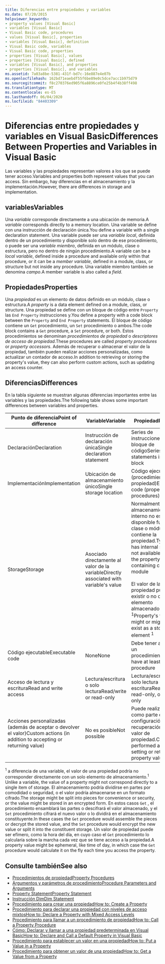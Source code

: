```yaml
---
title: Diferencias entre propiedades y variables
ms.date: 07/20/2015
helpviewer_keywords:
- property values [Visual Basic]
- variables [Visual Basic]
- Visual Basic code, procedures
- values [Visual Basic], properties
- variables [Visual Basic], definition
- Visual Basic code, variables
- Visual Basic code, properties
- properties [Visual Basic], values
- properties [Visual Basic], defined
- variables [Visual Basic], and properties
- properties [Visual Basic], and variables
ms.assetid: 7a03a8be-5381-431f-bd7c-16e887e4e07b
ms.openlocfilehash: 162bd71eaebdf55f6be89e0c5dce7acc1b975d79
ms.sourcegitcommit: f8c270376ed905f6a8896ce0fe25b4f4b38ff498
ms.translationtype: MT
ms.contentlocale: es-ES
ms.lasthandoff: 06/04/2020
ms.locfileid: "84403309"
---
```

# <a name="differences-between-properties-and-variables-in-visual-basic"></a><span data-ttu-id="cf4ae-102">Diferencias entre propiedades y variables en Visual Basic</span><span class="sxs-lookup"><span data-stu-id="cf4ae-102">Differences Between Properties and Variables in Visual Basic</span></span>
<span data-ttu-id="cf4ae-103">Las variables y las propiedades representan valores a los que se puede tener acceso.</span><span class="sxs-lookup"><span data-stu-id="cf4ae-103">Variables and properties both represent values that you can access.</span></span> <span data-ttu-id="cf4ae-104">Sin embargo, hay diferencias en el almacenamiento y la implementación.</span><span class="sxs-lookup"><span data-stu-id="cf4ae-104">However, there are differences in storage and implementation.</span></span>  
  
## <a name="variables"></a><span data-ttu-id="cf4ae-105">variables</span><span class="sxs-lookup"><span data-stu-id="cf4ae-105">Variables</span></span>  
 <span data-ttu-id="cf4ae-106">Una *variable* corresponde directamente a una ubicación de memoria.</span><span class="sxs-lookup"><span data-stu-id="cf4ae-106">A *variable* corresponds directly to a memory location.</span></span> <span data-ttu-id="cf4ae-107">Una variable se define con una instrucción de declaración única.</span><span class="sxs-lookup"><span data-stu-id="cf4ae-107">You define a variable with a single declaration statement.</span></span> <span data-ttu-id="cf4ae-108">Una variable puede ser una *variable local*, definida dentro de un procedimiento y disponible solo dentro de ese procedimiento, o puede ser una *variable miembro*, definida en un módulo, clase o estructura, pero no dentro de ningún procedimiento.</span><span class="sxs-lookup"><span data-stu-id="cf4ae-108">A variable can be a *local variable*, defined inside a procedure and available only within that procedure, or it can be a *member variable*, defined in a module, class, or structure but not inside any procedure.</span></span> <span data-ttu-id="cf4ae-109">Una variable miembro también se denomina *campo*.</span><span class="sxs-lookup"><span data-stu-id="cf4ae-109">A member variable is also called a *field*.</span></span>  
  
## <a name="properties"></a><span data-ttu-id="cf4ae-110">Propiedades</span><span class="sxs-lookup"><span data-stu-id="cf4ae-110">Properties</span></span>  
 <span data-ttu-id="cf4ae-111">Una *propiedad* es un elemento de datos definido en un módulo, clase o estructura.</span><span class="sxs-lookup"><span data-stu-id="cf4ae-111">A *property* is a data element defined on a module, class, or structure.</span></span> <span data-ttu-id="cf4ae-112">Una propiedad se define con un bloque de código entre `Property` las `End Property` instrucciones y.</span><span class="sxs-lookup"><span data-stu-id="cf4ae-112">You define a property with a code block between the `Property` and `End Property` statements.</span></span> <span data-ttu-id="cf4ae-113">El bloque de código contiene un `Get` procedimiento, un `Set` procedimiento o ambos.</span><span class="sxs-lookup"><span data-stu-id="cf4ae-113">The code block contains a `Get` procedure, a `Set` procedure, or both.</span></span> <span data-ttu-id="cf4ae-114">Estos procedimientos se denominan *procedimientos de propiedad* o *descriptores de acceso de propiedad*.</span><span class="sxs-lookup"><span data-stu-id="cf4ae-114">These procedures are called *property procedures* or *property accessors*.</span></span> <span data-ttu-id="cf4ae-115">Además de recuperar o almacenar el valor de la propiedad, también pueden realizar acciones personalizadas, como actualizar un contador de acceso.</span><span class="sxs-lookup"><span data-stu-id="cf4ae-115">In addition to retrieving or storing the property's value, they can also perform custom actions, such as updating an access counter.</span></span>  
  
## <a name="differences"></a><span data-ttu-id="cf4ae-116">Diferencias</span><span class="sxs-lookup"><span data-stu-id="cf4ae-116">Differences</span></span>  
 <span data-ttu-id="cf4ae-117">En la tabla siguiente se muestran algunas diferencias importantes entre las variables y las propiedades.</span><span class="sxs-lookup"><span data-stu-id="cf4ae-117">The following table shows some important differences between variables and properties.</span></span>  
  
|<span data-ttu-id="cf4ae-118">Punto de diferencia</span><span class="sxs-lookup"><span data-stu-id="cf4ae-118">Point of difference</span></span>|<span data-ttu-id="cf4ae-119">Variable</span><span class="sxs-lookup"><span data-stu-id="cf4ae-119">Variable</span></span>|<span data-ttu-id="cf4ae-120">Propiedad</span><span class="sxs-lookup"><span data-stu-id="cf4ae-120">Property</span></span>|  
|-------------------------|--------------|--------------|  
|<span data-ttu-id="cf4ae-121">Declaración</span><span class="sxs-lookup"><span data-stu-id="cf4ae-121">Declaration</span></span>|<span data-ttu-id="cf4ae-122">Instrucción de declaración única</span><span class="sxs-lookup"><span data-stu-id="cf4ae-122">Single declaration statement</span></span>|<span data-ttu-id="cf4ae-123">Series de instrucciones en un bloque de código</span><span class="sxs-lookup"><span data-stu-id="cf4ae-123">Series of statements in a code block</span></span>|  
|<span data-ttu-id="cf4ae-124">Implementación</span><span class="sxs-lookup"><span data-stu-id="cf4ae-124">Implementation</span></span>|<span data-ttu-id="cf4ae-125">Ubicación de almacenamiento único</span><span class="sxs-lookup"><span data-stu-id="cf4ae-125">Single storage location</span></span>|<span data-ttu-id="cf4ae-126">Código ejecutable (procedimientos de propiedad)</span><span class="sxs-lookup"><span data-stu-id="cf4ae-126">Executable code (property procedures)</span></span>|  
|<span data-ttu-id="cf4ae-127">Storage</span><span class="sxs-lookup"><span data-stu-id="cf4ae-127">Storage</span></span>|<span data-ttu-id="cf4ae-128">Asociado directamente al valor de la variable</span><span class="sxs-lookup"><span data-stu-id="cf4ae-128">Directly associated with variable's value</span></span>|<span data-ttu-id="cf4ae-129">Normalmente, el almacenamiento interno no está disponible fuera de la clase o módulo que contiene la propiedad.</span><span class="sxs-lookup"><span data-stu-id="cf4ae-129">Typically has internal storage not available outside the property's containing class or module</span></span><br /><br /> <span data-ttu-id="cf4ae-130">El valor de la propiedad puede existir o no como un elemento almacenado <sup>1</sup></span><span class="sxs-lookup"><span data-stu-id="cf4ae-130">Property's value might or might not exist as a stored element <sup>1</sup></span></span>|  
|<span data-ttu-id="cf4ae-131">Código ejecutable</span><span class="sxs-lookup"><span data-stu-id="cf4ae-131">Executable code</span></span>|<span data-ttu-id="cf4ae-132">None</span><span class="sxs-lookup"><span data-stu-id="cf4ae-132">None</span></span>|<span data-ttu-id="cf4ae-133">Debe tener al menos un procedimiento.</span><span class="sxs-lookup"><span data-stu-id="cf4ae-133">Must have at least one procedure</span></span>|  
|<span data-ttu-id="cf4ae-134">Acceso de lectura y escritura</span><span class="sxs-lookup"><span data-stu-id="cf4ae-134">Read and write access</span></span>|<span data-ttu-id="cf4ae-135">Lectura/escritura o solo lectura</span><span class="sxs-lookup"><span data-stu-id="cf4ae-135">Read/write or read-only</span></span>|<span data-ttu-id="cf4ae-136">Lectura/escritura, solo lectura o solo escritura</span><span class="sxs-lookup"><span data-stu-id="cf4ae-136">Read/write, read-only, or write-only</span></span>|  
|<span data-ttu-id="cf4ae-137">Acciones personalizadas (además de aceptar o devolver el valor)</span><span class="sxs-lookup"><span data-stu-id="cf4ae-137">Custom actions (in addition to accepting or returning value)</span></span>|<span data-ttu-id="cf4ae-138">No es posible</span><span class="sxs-lookup"><span data-stu-id="cf4ae-138">Not possible</span></span>|<span data-ttu-id="cf4ae-139">Puede realizarse como parte de la configuración o la recuperación de un valor de propiedad.</span><span class="sxs-lookup"><span data-stu-id="cf4ae-139">Can be performed as part of setting or retrieving property value</span></span>|  
  
 <span data-ttu-id="cf4ae-140"><sup>1</sup> a diferencia de una variable, el valor de una propiedad podría no corresponder directamente con un solo elemento de almacenamiento.</span><span class="sxs-lookup"><span data-stu-id="cf4ae-140"><sup>1</sup> Unlike a variable, the value of a property might not correspond directly to a single item of storage.</span></span> <span data-ttu-id="cf4ae-141">El almacenamiento podría dividirse en partes por comodidad o seguridad, o el valor podría almacenarse en un formato cifrado.</span><span class="sxs-lookup"><span data-stu-id="cf4ae-141">The storage might be split into pieces for convenience or security, or the value might be stored in an encrypted form.</span></span> <span data-ttu-id="cf4ae-142">En estos casos `Get` , el procedimiento ensamblará las partes o descifrará el valor almacenado, y el `Set` procedimiento cifrará el nuevo valor o lo dividirá en el almacenamiento constituyente.</span><span class="sxs-lookup"><span data-stu-id="cf4ae-142">In these cases the `Get` procedure would assemble the pieces or decrypt the stored value, and the `Set` procedure would encrypt the new value or split it into the constituent storage.</span></span> <span data-ttu-id="cf4ae-143">Un valor de propiedad puede ser efímero, como la hora del día, en cuyo caso el `Get` procedimiento lo calcularía sobre la marcha cada vez que se tiene acceso a la propiedad.</span><span class="sxs-lookup"><span data-stu-id="cf4ae-143">A property value might be ephemeral, like time of day, in which case the `Get` procedure would calculate it on the fly each time you access the property.</span></span>  
  
## <a name="see-also"></a><span data-ttu-id="cf4ae-144">Consulte también</span><span class="sxs-lookup"><span data-stu-id="cf4ae-144">See also</span></span>

- [<span data-ttu-id="cf4ae-145">Procedimientos de propiedad</span><span class="sxs-lookup"><span data-stu-id="cf4ae-145">Property Procedures</span></span>](./property-procedures.md)
- [<span data-ttu-id="cf4ae-146">Argumentos y parámetros de procedimiento</span><span class="sxs-lookup"><span data-stu-id="cf4ae-146">Procedure Parameters and Arguments</span></span>](./procedure-parameters-and-arguments.md)
- [<span data-ttu-id="cf4ae-147">Property Statement</span><span class="sxs-lookup"><span data-stu-id="cf4ae-147">Property Statement</span></span>](../../../language-reference/statements/property-statement.md)
- [<span data-ttu-id="cf4ae-148">Instrucción Dim</span><span class="sxs-lookup"><span data-stu-id="cf4ae-148">Dim Statement</span></span>](../../../language-reference/statements/dim-statement.md)
- [<span data-ttu-id="cf4ae-149">Procedimiento para crear una propiedad</span><span class="sxs-lookup"><span data-stu-id="cf4ae-149">How to: Create a Property</span></span>](./how-to-create-a-property.md)
- [<span data-ttu-id="cf4ae-150">Procedimiento para declarar una propiedad con niveles de acceso mixtos</span><span class="sxs-lookup"><span data-stu-id="cf4ae-150">How to: Declare a Property with Mixed Access Levels</span></span>](./how-to-declare-a-property-with-mixed-access-levels.md)
- [<span data-ttu-id="cf4ae-151">Procedimiento para llamar a un procedimiento de propiedad</span><span class="sxs-lookup"><span data-stu-id="cf4ae-151">How to: Call a Property Procedure</span></span>](./how-to-call-a-property-procedure.md)
- [<span data-ttu-id="cf4ae-152">Cómo: Declarar y llamar a una propiedad predeterminada en Visual Basic</span><span class="sxs-lookup"><span data-stu-id="cf4ae-152">How to: Declare and Call a Default Property in Visual Basic</span></span>](./how-to-declare-and-call-a-default-property.md)
- [<span data-ttu-id="cf4ae-153">Procedimiento para establecer un valor en una propiedad</span><span class="sxs-lookup"><span data-stu-id="cf4ae-153">How to: Put a Value in a Property</span></span>](./how-to-put-a-value-in-a-property.md)
- [<span data-ttu-id="cf4ae-154">Procedimiento para obtener un valor de una propiedad</span><span class="sxs-lookup"><span data-stu-id="cf4ae-154">How to: Get a Value from a Property</span></span>](./how-to-get-a-value-from-a-property.md)
